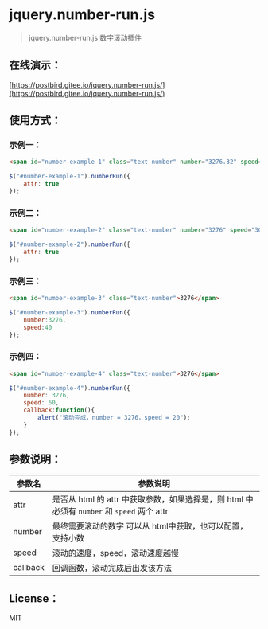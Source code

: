 # jquery.number-run.js

> jquery.number-run.js 数字滚动插件

## 在线演示：

[https://postbird.gitee.io/jquery.number-run.js/](https://postbird.gitee.io/jquery.number-run.js/)


## 使用方式：

### 示例一：
```html
<span id="number-example-1" class="text-number" number="3276.32" speed="20">3276.32</span>
```
```javascript
$("#number-example-1").numberRun({
    attr: true
});
```
### 示例二：
```html
<span id="number-example-2" class="text-number" number="3276" speed="30">3276</span>

```
```javascript
$("#number-example-2").numberRun({
    attr: true
});
```

### 示例三：
```html
<span id="number-example-3" class="text-number">3276</span>
```
```javascript
$("#number-example-3").numberRun({
    number:3276,
    speed:40
});
```

### 示例四：
```html
<span id="number-example-4" class="text-number">3276</span>
```
```javascript
$("#number-example-4").numberRun({
    number: 3276,
    speed: 60,
    callback:function(){
        alert("滚动完成，number = 3276，speed = 20");
    }
});
```

## 参数说明：

<table class="table table-hover table-striped">
                    <thead>
                        <tr>
                            <th>参数名</th>
                            <th>参数说明</th>
                        </tr>
                    </thead>
                    <tbody>
                        <tr>
                            <td>attr</td>
                            <td>是否从 html 的 attr 中获取参数，如果选择是，则 html 中必须有
                                <code>number</code> 和
                                <code>speed</code> 两个 attr
                            </td>
                        </tr>
                        <tr>
                            <td>number</td>
                            <td>
                                最终需要滚动的数字 可以从 html中获取，也可以配置，支持小数
                            </td>
                        </tr>
                        <tr>
                            <td>speed</td>
                            <td>滚动的速度，speed，滚动速度越慢</td>
                        </tr>
                        <tr>
                            <td>callback</td>
                            <td>回调函数，滚动完成后出发该方法</td>
                        </tr>
                    </tbody>
                </table>

## License：

MIT
